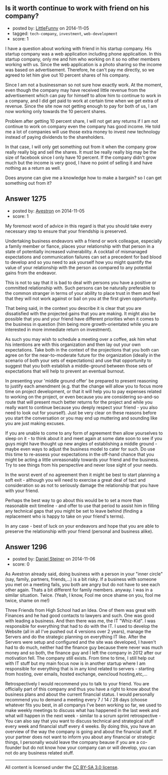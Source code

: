## Is it worth continue to work with friend on his company?

- posted by: [LittleFunny](https://stackexchange.com/users/63021/littlefunny) on 2014-11-05
- tagged: `tech-company`, `investment`, `web-development`
- score: 1

<p>I have a question about working with friend in his startup company. His startup company was a web application including phone applicaition. In this startup company, only me and him who working on it so no other members working with us. Since the web application is a photo sharing so the income was based on advertisement. Therefore, he can't pay me directly, so we agreed to let him give out 10 percent shares of his company. </p>

<p>Since I am not a businessman so not sure how exactly work. At the moment, even though the company may have received little revenue from the advertisement which can pay for himself to allow him to continue to work in a company, and I did get paid to work at certain time when we get extra of revenue. Since the site now not getting enough to pay for both of us, I am now working only towards the 10 percent shares.</p>

<p>Problem after getting 10 percent share, I will not get any returns if I am not continue to work on company even the company has good income. He told me a lot of companies will use those extra money to invest new technology instead of paying dividends to the shareholders. </p>

<p>In that case, I will only get something out from it when the company grow really really big and sell the shares. It must be really really big may be the size of facebook since I only have 10 percent. If the company didn't grow much but the income is very good, I have no point of selling it and have nothing as a return as well.</p>

<p>Does anyone can give me a knowledge how to make a bargain? so I can get something out from it?</p>



## Answer 1275

- posted by: [Avestron](https://stackexchange.com/users/4364057/avestron) on 2014-11-05
- score: 1

<p>My foremost word of advice in this regard is that you should take every necessary step to ensure that your friendship is preserved.</p>

<p>Undertaking business endeavors with a friend or work colleague, especially a family member or fiance, places your relationship with that person in a state of potentially increased vulnerability. A cocktail of mismanaged expectations and communication failures can set a precedent for bad blood to develop and so you need to ask yourself how you might quantify the value of your relationship with the person as compared to any potential gains from the endeavor.</p>

<p>This is not to say that it is bad to deal with persons you have a positive or committed relationship with. Such persons can be naturally preferable to the common stranger in terms of your ability to place trust in them and feel that they will not work against or bail on you at the first given opportunity.</p>

<p>That being said, in the context you describe it is clear that you are dissatisfied with the projected gains that you are making. It might also be possible that you and your friend have different priorities when it comes to the business in question (him being more growth-orientated while you are interested in more immediate return on investment).</p>

<p>As such you may wish to schedule a meeting over a coffee, ask him what his intentions are with this organization and then lay out your own expectations. Take both in the context of the projections that you both can agree on for the near-to-moderate future for the organization (ideally in the scenario of both your sets of expectations) and use that opportunity to suggest that you both establish a middle-ground between those sets of expectations that will help to prevent an eventual burnout.</p>

<p>In presenting your 'middle ground offer' be prepared to present reasoning to justify each amendment (e.g. that the change will allow you to focus more time on project development, or that it will help you to pay expenses related to working on the project, or even because you are considering so-and-so route that will present much better returns for the project and while you really want to continue because you deeply respect your friend - you also need to look out for yourself). Just be very clear on these reasons before you start the conversation or you may end up muttering and sounding like you are just making excuses.</p>

<p>If you are unable to come to any form of agreement then allow yourselves to sleep on it - to think about it and meet again at some date soon to see if you guys might have thought up new angles of establishing a middle ground - maybe even ways to adjust the business model to cater for such. Do use this time to re-assess your expectations in the off-hand chance that you might be acting a little unreasonably towards your friend and the business. Try to see things from his perspective and never lose sight of your needs.</p>

<p>In the worst event of no agreement then it might be best to start planning a soft exit - although you will need to exercise a great deal of tact and consideration so as not to seriously damage the relationship that you have with your friend.</p>

<p>Perhaps the best way to go about this would be to set a more than reasonable exit timeline - and offer to use that period to assist him in filling any technical gaps that you might be set to leave behind (finding a replacement who is happy to take on your friend's terms).</p>

<p>In any case - best of luck on your endeavors and hope that you are able to preserve the relationship with your friend (personal and business alike).</p>



## Answer 1296

- posted by: [Daniel Steiner](https://stackexchange.com/users/1523303/daniel-steiner) on 2014-11-06
- score: 0

<p>As Avestron already said, doing business with a person in your "inner circle" (say, family, partners, friends,...) is a bit risky. If a business with someone you met on a meeting fails, you both are angry but do not have to see each other again. Thats a bit different for family members. anyway. I was in a similar situation. Twice. (Yeah, I know, Fool me once shame on you, fool me twice, shame on me!) </p>

<p>Three Friends from High School had an Idea. One of them was great with Finances and he had good contacts to lawyers and such. One was good with leading a business. And then there was me, the IT "Whiz-Kid". I was responsible for everything that had to do with the IT. I used to develop the Website (all in all I've pushed out 4 versions over 2 years), manage the Servers and do the strategic planning on everything IT like. After the Servers were setup and configured and the site was developed, I haven't had to do much, neither had the finance guy because there never was much money and so both, the finance guy and I left the company in 2012 after our motivation fell. The company still exists. From time to time, I still help out with IT stuff but my main focus now is in another startup where I am responsible for everything that is in any kind related to servers - starting from hosting, over emails, hosted exchange, owncloud hosting,etc,...</p>

<p>Retrospectively I would recommend you to talk to your friend. You are officially part of this company and thus you have a right to know about the business plans and about the current financial status. 
I would personally recommend you to demand a meeting every 7 / 14 / 28 days (choose whatever fits you best, in all companys I've been working so far, we used to make weekly meetings to discuss what has happened in the last week and what will happen in the next week - similar to a scrum sprint retrospective - You can also say that you want to discuss technical and strategical stuff every week and financial stuff every 4 weeks. By doing this, you have an overview of the way the company is going and about the financial stuff. If your partner does not want to inform you about any financial or strategic things, I personally would leave the company beause if you are a co-founder but do not know how your company can or will develop, you can not do any business related stuff.</p>




---

All content is licensed under the [CC BY-SA 3.0 license](https://creativecommons.org/licenses/by-sa/3.0/).
